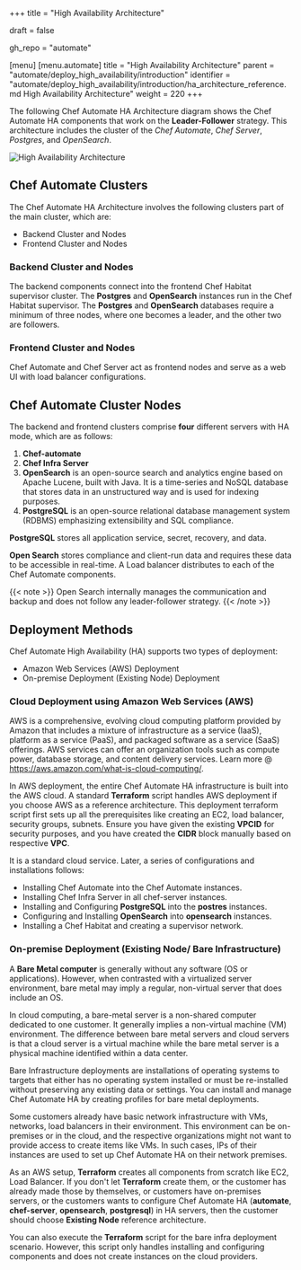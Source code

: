 +++
title = "High Availability Architecture"

draft = false

gh_repo = "automate"

[menu]
  [menu.automate]
    title = "High Availability Architecture"
    parent = "automate/deploy_high_availability/introduction"
    identifier = "automate/deploy_high_availability/introduction/ha_architecture_reference.md High Availability Architecture"
    weight = 220
+++

The following Chef Automate HA Architecture diagram shows the Chef Automate HA components that work on the **Leader-Follower** strategy. This architecture includes the cluster of the _Chef Automate_, _Chef Server_, _Postgres_, and _OpenSearch_.

![High Availability Architecture](/images/automate/ha_architecture.png)

## Chef Automate Clusters

The Chef Automate HA Architecture involves the following clusters part of the main cluster, which are:

- Backend Cluster and Nodes
- Frontend Cluster and Nodes

### Backend Cluster and Nodes

The backend components connect into the frontend Chef Habitat supervisor cluster. The **Postgres** and **OpenSearch** instances run in the Chef Habitat supervisor. The **Postgres** and **OpenSearch** databases require a minimum of three nodes, where one becomes a leader, and the other two are followers.

### Frontend Cluster and Nodes

Chef Automate and Chef Server act as frontend nodes and serve as a web UI with load balancer configurations.

## Chef Automate Cluster Nodes

The backend and frontend clusters comprise **four** different servers with HA mode, which are as follows:

1. **Chef-automate**
2. **Chef Infra Server**
3. **OpenSearch** is an open-source search and analytics engine based on Apache Lucene, built with Java. It is a time-series and NoSQL database that stores data in an unstructured way and is used for indexing purposes.
4. **PostgreSQL** is an open-source relational database management system (RDBMS) emphasizing extensibility and SQL compliance.

<!-- ! -- These four components reside in a VPC under one network in AWS. Every node sits on a specific machine irrespective of a database. Single database for all three nodes of Chef Automate. -->

**PostgreSQL** stores all application service, secret, recovery, and data. 

**Open Search** stores compliance and client-run data and requires these data to be accessible in real-time. A Load balancer distributes to each of the Chef Automate components.

{{< note >}}
Open Search internally manages the communication and backup and does not follow any leader-follower strategy.
{{< /note >}}

## Deployment Methods

Chef Automate High Availability (HA) supports two types of deployment:

- Amazon Web Services (AWS) Deployment
- On-premise Deployment (Existing Node) Deployment

### Cloud Deployment using Amazon Web Services (AWS)

AWS is a comprehensive, evolving cloud computing platform provided by Amazon that includes a mixture of infrastructure as a service (IaaS), platform as a service (PaaS), and packaged software as a service (SaaS) offerings. AWS services can offer an organization tools such as compute power, database storage, and content delivery services. Learn more @ <https://aws.amazon.com/what-is-cloud-computing/>.

In AWS deployment, the entire Chef Automate HA infrastructure is built into the AWS cloud. A standard **Terraform** script handles AWS deployment if you choose AWS as a reference architecture. This deployment terraform script first sets up all the prerequisites like creating an EC2, load balancer, security groups, subnets. Ensure you have given the existing **VPCID** for security purposes, and you have created the **CIDR** block manually based on respective **VPC**.

It is a standard cloud service. Later, a series of configurations and installations follows:

- Installing Chef Automate into the Chef Automate instances.
- Installing Chef Infra Server in all chef-server instances.
- Installing and Configuring **PostgreSQL** into the **postres** instances.
- Configuring and Installing **OpenSearch** into **opensearch** instances.
- Installing a Chef Habitat and creating a supervisor network.

### On-premise Deployment (Existing Node/ Bare Infrastructure)

A **Bare Metal computer** is generally without any software (OS or applications). However, when contrasted with a virtualized server environment, bare metal may imply a regular, non-virtual server that does include an OS.

In cloud computing, a bare-metal server is a non-shared computer dedicated to one customer. It generally implies a non-virtual machine (VM) environment. The difference between bare metal servers and cloud servers is that a cloud server is a virtual machine while the bare metal server is a physical machine identified within a data center.

Bare Infrastructure deployments are installations of operating systems to targets that either has no operating system installed or must be re-installed without preserving any existing data or settings. You can install and manage Chef Automate HA by creating profiles for bare metal deployments.

Some customers already have basic network infrastructure with VMs, networks, load balancers in their environment. This environment can be on-premises or in the cloud, and the respective organizations might not want to provide access to create items like VMs. In such cases, IPs of their instances are used to set up Chef Automate HA on their network premises.

As an AWS setup, **Terraform** creates all components from scratch like EC2, Load Balancer. If you don't let **Terraform** create them, or the customer has already made those by themselves, or customers have on-premises servers, or the customers wants to configure Chef Automate HA (**automate**, **chef-server**, **opensearch**, **postgresql**) in HA servers, then the customer should choose **Existing Node** reference architecture.

You can also execute the **Terraform** script for the bare infra deployment scenario. However, this script only handles installing and configuring components and does not create instances on the cloud providers.

